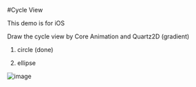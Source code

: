 #Cycle View

This demo is for iOS

Draw the cycle view by Core Animation and Quartz2D (gradient)

1. circle (done)

2. ellipse 


![image](http://t1.qpic.cn/mblogpic/12a80f03a14e007cf11a/460.jpg)

